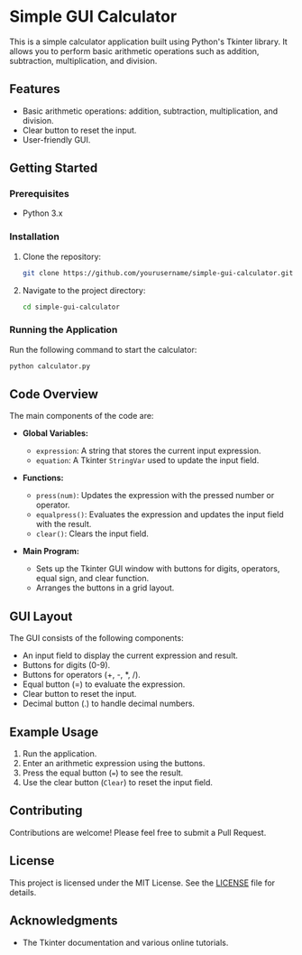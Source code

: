 
# Simple GUI Calculator

This is a simple calculator application built using Python's Tkinter library. It allows you to perform basic arithmetic operations such as addition, subtraction, multiplication, and division.

## Features

- Basic arithmetic operations: addition, subtraction, multiplication, and division.
- Clear button to reset the input.
- User-friendly GUI.

## Getting Started

### Prerequisites

- Python 3.x

### Installation

1. Clone the repository:
    ```sh
    git clone https://github.com/yourusername/simple-gui-calculator.git
    ```
2. Navigate to the project directory:
    ```sh
    cd simple-gui-calculator
    ```

### Running the Application

Run the following command to start the calculator:
```sh
python calculator.py
```

## Code Overview

The main components of the code are:

- **Global Variables:**
  - `expression`: A string that stores the current input expression.
  - `equation`: A Tkinter `StringVar` used to update the input field.

- **Functions:**
  - `press(num)`: Updates the expression with the pressed number or operator.
  - `equalpress()`: Evaluates the expression and updates the input field with the result.
  - `clear()`: Clears the input field.

- **Main Program:**
  - Sets up the Tkinter GUI window with buttons for digits, operators, equal sign, and clear function.
  - Arranges the buttons in a grid layout.

## GUI Layout

The GUI consists of the following components:
- An input field to display the current expression and result.
- Buttons for digits (0-9).
- Buttons for operators (+, -, *, /).
- Equal button (=) to evaluate the expression.
- Clear button to reset the input.
- Decimal button (.) to handle decimal numbers.

## Example Usage

1. Run the application.
2. Enter an arithmetic expression using the buttons.
3. Press the equal button (`=`) to see the result.
4. Use the clear button (`Clear`) to reset the input field.

## Contributing

Contributions are welcome! Please feel free to submit a Pull Request.

## License

This project is licensed under the MIT License. See the [LICENSE](LICENSE) file for details.

## Acknowledgments

- The Tkinter documentation and various online tutorials.
